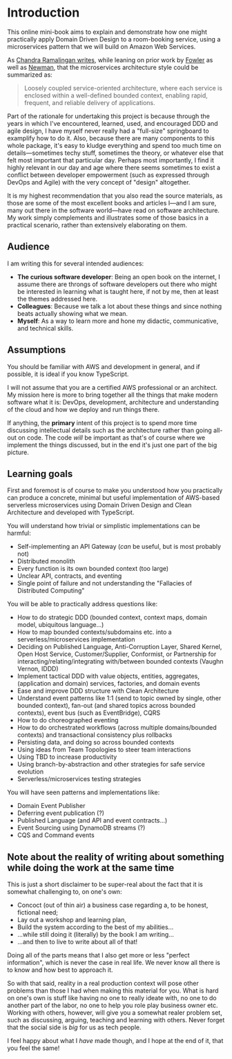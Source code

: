 # Introduction

This online mini-book aims to explain and demonstrate how one might practically apply Domain Driven Design to a room-booking service, using a microservices pattern that we will build on Amazon Web Services.

As [Chandra Ramalingan writes](https://medium.com/walmartglobaltech/building-domain-driven-microservices-af688aa1b1b8), while leaning on prior work by [Fowler](https://martinfowler.com/articles/microservices.html) as well as [Newman](https://samnewman.io/books/building\_microservices\_2nd\_edition/), that the microservices architecture style could be summarized as:

> Loosely coupled service-oriented architecture, where each service is enclosed within a well-defined bounded context, enabling rapid, frequent, and reliable delivery of applications.

Part of the rationale for undertaking this project is because through the years in which I've encountered, learned, used, and encouraged DDD and agile design, I have myself never really had a "full-size" springboard to examplify how to do it. Also, because there are many components to this whole package, it's easy to kludge everything and spend too much time on details—sometimes techy stuff, sometimes the theory, or whatever else that felt most important that particular day. Perhaps most importantly, I find it highly relevant in our day and age where there seems sometimes to exist a conflict between developer empowerment (such as expressed through DevOps and Agile) with the very concept of "design" altogether.

It is my highest recommendation that you also read the source materials, as those are some of the most excellent books and articles I—and I am sure, many out there in the software world—have read on software architecture. My work simply complements and illustrates some of those basics in a practical scenario, rather than extensively elaborating on them.

## Audience

I am writing this for several intended audiences:

* **The curious software developer**: Being an open book on the internet, I assume there are throngs of software developers out there who might be interested in learning what is taught here, if not by me, then at least the themes addressed here.
* **Colleagues**: Because we talk a lot about these things and since nothing beats actually showing what we mean.
* **Myself**: As a way to learn more and hone my didactic, communicative, and technical skills.

## Assumptions

You should be familiar with AWS and development in general, and if possible, it is ideal if you know TypeScript.

I will not assume that you are a certified AWS professional or an architect. My mission here is more to bring together all the things that make modern software what it is: DevOps, development, architecture and understanding of the cloud and how we deploy and run things there.

If anything, the **primary** intent of this project is to spend more time discussing intellectual details such as the architecture rather than going all-out on code. The code _will_ be important as that's of course where we implement the things discussed, but in the end it's just one part of the big picture.

## Learning goals

First and foremost is of course to make you understood how you practically can produce a concrete, minimal but useful implementation of AWS-based serverless microservices using Domain Driven Design and Clean Architecture and developed with TypeScript.

You will understand how trivial or simplistic implementations can be harmful:

* Self-implementing an API Gateway (_can_ be useful, but is most probably not)
* Distributed monolith
* Every function is its own bounded context (too large)
* Unclear API, contracts, and eventing
* Single point of failure and not understanding the "Fallacies of Distributed Computing"

You will be able to practically address questions like:

* How to do strategic DDD (bounded context, context maps, domain model, ubiquitous language...)
* How to map bounded contexts/subdomains etc. into a serverless/microservices implementation
* Deciding on Published Language, Anti-Corruption Layer, Shared Kernel, Open Host Service, Customer/Supplier, Conformist, or Partnership for interacting/relating/integrating with/between bounded contexts (Vaughn Vernon, IDDD)
* Implement tactical DDD with value objects, entities, aggregates, (application and domain) services, factories, and domain events
* Ease and improve DDD structure with Clean Architecture
* Understand event patterns like 1:1 (send to topic owned by single, other bounded context), fan-out (and shared topics across bounded contexts), event bus (such as EventBridge), CQRS
* How to do choreographed eventing
* How to do orchestrated workflows (across multiple domains/bounded contexts) and transactional consistency plus rollbacks
* Persisting data, and doing so across bounded contexts
* Using ideas from Team Topologies to steer team interactions
* Using TBD to increase productivity
* Using branch-by-abstraction and other strategies for safe service evolution
* Serverless/microservices testing strategies

You will have seen patterns and implementations like:

* Domain Event Publisher
* Deferring event publication (?)
* Published Language (and API and event contracts...)
* Event Sourcing using DynamoDB streams (?)
* CQS and Command events

## Note about the reality of writing about something while doing the work at the same time

This is just a short disclaimer to be super-real about the fact that it is somewhat challenging to, on one's own:

* Concoct (out of thin air) a business case regarding a, to be honest, fictional need;
* Lay out a workshop and learning plan,
* Build the system according to the best of my abilities...
* ...while still doing it (literally) by the book I am writing...
* ...and then to live to write about all of that!

Doing all of the parts means that I also get more or less "perfect information", which is never the case in real life. We never know all there is to know and how best to approach it.

So with that said, reality in a real production context will pose other problems than those I had when making this material for you. What is hard on one's own is stuff like having no one to really ideate with, no one to do another part of the labor, no one to help you role play business owner etc. Working with others, however, will give you a somewhat realer problem set, such as discussing, arguing, teaching and learning with others. Never forget that the social side is _big_ for us as tech people.

I feel happy about what I _have_ made though, and I hope at the end of it, that you feel the same!
